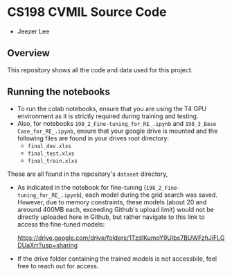 # CS198 CVMIL Source Code
- Jeezer Lee

## Overview
This repository shows all the code and data used for this project.

## Running the notebooks
- To run the colab notebooks, ensure that you are using the T4 GPU environment as it is strictly required during training and testing.
- Also, for notebooks `198_2_Fine-tuning_for_RE_.ipynb` and `198_3_Base Case_for_RE_.ipynb`, ensure that your google drive is mounted and the following files are found in your drives root directory:
  -  `final_dev.xlxs`
  -  `final_test.xlxs`
  -  `final_train.xlxs`

 These are all found in the repository's `dataset` directory, 

 - As indicated in the notebook for fine-tuning (`198_2_Fine-tuning_for_RE_.ipynb`), each model during the grid search was saved. However, due to memory constraints, these models (about 20 and areound 400MB each, exceeding Github's upload limit) would not be directly uploaded here in Github, but rather navigate to this link to access the fine-tuned models:

    https://drive.google.com/drive/folders/1TzdlKumoY9UIbs7BUWFzhJjFLGDUaXrr?usp=sharing

- If the drive folder containing the trained models is not accessbile, feel free to reach out for access.
